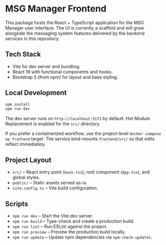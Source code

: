 # MSG Manager Frontend

This package hosts the React + TypeScript application for the MSG Manager user interface. The UI is currently a scaffold and will grow alongside the messaging system features delivered by the backend services in this repository.

## Tech Stack
- Vite for dev server and bundling.
- React 19 with functional components and hooks.
- Bootstrap 5 (from npm) for layout and base styling.

## Local Development
```bash
npm install
npm run dev
```
The dev server runs on `http://localhost:5173` by default. Hot Module Replacement is enabled for the `src/` directory.

If you prefer a containerized workflow, use the project-level `docker compose up frontend` target. The service bind-mounts `frontend/src/` so that edits reflect immediately.

## Project Layout
- `src/` – React entry point (`main.tsx`), root component (`App.tsx`), and global styles.
- `public/` – Static assets served as-is.
- `vite.config.ts` – Vite build configuration.

## Scripts
- `npm run dev` – Start the Vite dev server.
- `npm run build` – Type-check and create a production build.
- `npm run lint` – Run ESLint against the project.
- `npm run preview` – Preview the production build locally.
- `npm run update` – Update npm dependencies via `npm-check-updates`.